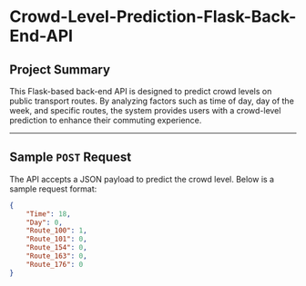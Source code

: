 # **Crowd-Level-Prediction-Flask-Back-End-API**

## **Project Summary**  
This Flask-based back-end API is designed to predict crowd levels on public transport routes. By analyzing factors such as time of day, day of the week, and specific routes, the system provides users with a crowd-level prediction to enhance their commuting experience.

---

## **Sample `POST` Request**  
The API accepts a JSON payload to predict the crowd level. Below is a sample request format:

```json
{
    "Time": 18,
    "Day": 0,
    "Route_100": 1,
    "Route_101": 0,
    "Route_154": 0,
    "Route_163": 0,
    "Route_176": 0
}
